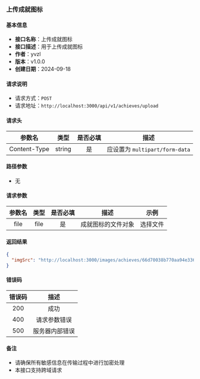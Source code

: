 ### 上传成就图标

#### 基本信息

- **接口名称**：上传成就图标
- **接口描述**：用于上传成就图标
- **作者**：yvzl
- **版本**：v1.0.0
- **创建日期**：2024-09-18

#### 请求说明

- 请求方式：`POST`
- 请求地址：`http://localhost:3000/api/v1/achieves/upload`

#### 请求头

| 参数名 | 类型 | 是否必填 | 描述 |
| :----: | :----: | :----: | :----: |
| Content-Type | string | 是 | 应设置为 `multipart/form-data` |

#### 路径参数

- 无

#### 请求参数

| 参数名 | 类型 | 是否必填 | 描述 | 示例 |
| :----: | :----: | :----: | :----: | :----: |
| file | file | 是 | 成就图标的文件对象 | 选择文件 |

#### 返回结果

```json
{
  "imgSrc": "http://localhost:3000/images/achieves/66d70038b770aa94e336e9e0.png"
}
```

#### 错误码

| 错误码 | 描述 |
| :----: | :----: |
| 200 | 成功 |
| 400 | 请求参数错误 |
| 500 | 服务器内部错误 |

#### 备注
- 请确保所有敏感信息在传输过程中进行加密处理
- 本接口支持跨域请求